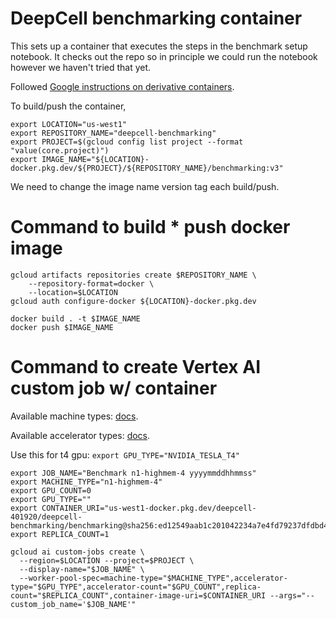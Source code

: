# DeepCell benchmarking container

This sets up a container that executes the steps in the benchmark setup notebook. It checks out the repo so in principle we could run the notebook however we haven't tried that yet.

Followed [Google instructions on derivative containers](https://cloud.google.com/deep-learning-containers/docs/derivative-container).

To build/push the container,

```
export LOCATION="us-west1"
export REPOSITORY_NAME="deepcell-benchmarking"
export PROJECT=$(gcloud config list project --format "value(core.project)")
export IMAGE_NAME="${LOCATION}-docker.pkg.dev/${PROJECT}/${REPOSITORY_NAME}/benchmarking:v3"
```

We need to change the image name version tag each build/push.

# Command to build * push docker image

```
gcloud artifacts repositories create $REPOSITORY_NAME \
    --repository-format=docker \
    --location=$LOCATION
gcloud auth configure-docker ${LOCATION}-docker.pkg.dev

docker build . -t $IMAGE_NAME
docker push $IMAGE_NAME
```

# Command to create Vertex AI custom job w/ container

Available machine types: [docs](https://cloud.google.com/vertex-ai/docs/training/configure-compute#machine-types).

Available accelerator types: [docs](https://cloud.google.com/vertex-ai/docs/reference/rest/v1/MachineSpec#AcceleratorType).

Use this for t4 gpu: `export GPU_TYPE="NVIDIA_TESLA_T4"`

```
export JOB_NAME="Benchmark n1-highmem-4 yyyymmddhhmmss"
export MACHINE_TYPE="n1-highmem-4"
export GPU_COUNT=0
export GPU_TYPE=""
export CONTAINER_URI="us-west1-docker.pkg.dev/deepcell-401920/deepcell-benchmarking/benchmarking@sha256:ed12549aab1c201042234a7e4fd79237dfdbd4257156e239abeef2de84994fae"
export REPLICA_COUNT=1

gcloud ai custom-jobs create \
  --region=$LOCATION --project=$PROJECT \
  --display-name="$JOB_NAME" \
  --worker-pool-spec=machine-type="$MACHINE_TYPE",accelerator-type="$GPU_TYPE",accelerator-count="$GPU_COUNT",replica-count="$REPLICA_COUNT",container-image-uri=$CONTAINER_URI --args="--custom_job_name='$JOB_NAME'"
```
